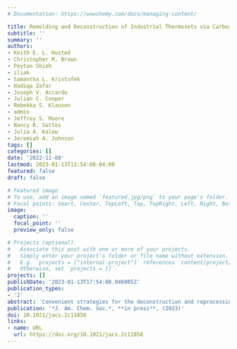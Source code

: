 ```yaml
---
# Documentation: https://wowchemy.com/docs/managing-content/

title: Remolding and Deconstruction of Industrial Thermosets via Carboxylic Acid-Catalyzed Bifunctional Silyl Ether Exchange
subtitle: ''
summary: ''
authors:
- Keith E. L. Husted
- Christopher M. Brown
- Peyton Shieh
- iliak
- Samantha L. Kristufek
- Hadiqa Zafar
- Joseph V. Accardo
- Julian C. Cooper
- Rebekka S. Klausen
- admin
- Jeffrey S. Moore
- Nancy R. Sottos
- Julia A. Kalow
- Jeremiah A. Johnson
tags: []
categories: []
date: '2022-11-08'
lastmod: 2023-01-13T13:54:08-04:00
featured: false
draft: false

# Featured image
# To use, add an image named `featured.jpg/png` to your page's folder.
# Focal points: Smart, Center, TopLeft, Top, TopRight, Left, Right, BottomLeft, Bottom, BottomRight.
image:
  caption: ''
  focal_point: ''
  preview_only: false

# Projects (optional).
#   Associate this post with one or more of your projects.
#   Simply enter your project's folder or file name without extension.
#   E.g. `projects = ["internal-project"]` references `content/project/deep-learning/index.md`.
#   Otherwise, set `projects = []`.
projects: []
publishDate: '2023-01-13T17:54:08.046005Z'
publication_types:
- '2'
abstract: 'Convenient strategies for the deconstruction and reprocessing of thermosets could improve the circularity of these materials, but most approaches developed to date do not involve established, high-performance engineering materials. Here, we show that bifunctional silyl ether, i.e., R′O–SiR2–OR′′, (BSE)-based comonomers generate covalent adaptable network analogues of the industrial thermoset polydicyclopentadiene (pDCPD) through a novel BSE exchange process facilitated by the low-cost food-safe catalyst octanoic acid. Experimental studies and density functional theory calculations suggest an exchange mechanism involving silyl ester intermediates with formation rates that strongly depend on the Si–R2 substituents. As a result, pDCPD thermosets manufactured with BSE comonomers display temperature- and time-dependent stress relaxation as a function of their substituents. Moreover, bulk remolding of pDCPD thermosets is enabled for the first time. Altogether, this work presents a new approach toward the installation of exchangeable bonds into commercial thermosets and establishes acid-catalyzed BSE exchange as a versatile addition to the toolbox of dynamic covalent chemistry.'
publication: '*J. Am. Chem. Soc.*, **in press**, (2023)'
doi: 10.1021/jacs.2c11858
links:
- name: URL
  url: https://doi.org/10.1021/jacs.2c11858
---
```

